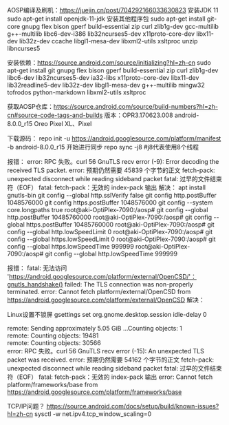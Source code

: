 AOSP编译及刷机：https://juejin.cn/post/704292166033630823
安装JDK 11
sudo apt-get install openjdk-11-jdk
安装其他程序包
sudo apt-get install git-core gnupg flex bison gperf build-essential zip curl zlib1g-dev gcc-multilib g++-multilib libc6-dev-i386 lib32ncurses5-dev x11proto-core-dev libx11-dev lib32z-dev ccache libgl1-mesa-dev libxml2-utils xsltproc unzip libncurses5

安装依赖：https://source.android.com/source/initializing?hl=zh-cn
sudo apt-get install git gnupg flex bison gperf build-essential zip curl zlib1g-dev libc6-dev lib32ncurses5-dev ia32-libs x11proto-core-dev libx11-dev lib32readline5-dev lib32z-dev libgl1-mesa-dev g++-multilib mingw32 tofrodos python-markdown libxml2-utils xsltproc

获取AOSP仓库：https://source.android.com/source/build-numbers?hl=zh-cn#source-code-tags-and-builds
版本：OPR3.170623.008	android-8.0.0_r15	Oreo	Pixel XL、Pixel

下载源码：
repo init -u https://android.googlesource.com/platform/manifest -b android-8.0.0_r15
开始进行同步
repo sync -j8 #j8代表使用8个线程

报错：
error: RPC 失败。curl 56 GnuTLS recv error (-9): Error decoding the received TLS packet.
error: 预期仍然需要 45839 个字节的正文
fetch-pack: unexpected disconnect while reading sideband packet
fatal: 过早的文件结束符（EOF）
fatal: fetch-pack：无效的 index-pack 输出
解决：
apt install gnutls-bin
git config --global http.sslVerify false
git config http.postBuffer 1048576000
git config https.postBuffer 1048576000
git config --system core.longpaths true
root@aki-OptiPlex-7090:/aosp# git config --global http.postBuffer 10485760000
root@aki-OptiPlex-7090:/aosp# git config --global https.postBuffer 10485760000
root@aki-OptiPlex-7090:/aosp# git config --global http.lowSpeedLimit 0
root@aki-OptiPlex-7090:/aosp# git config --global https.lowSpeedLimit 0
root@aki-OptiPlex-7090:/aosp# git config --global https.lowSpeedTime 999999
root@aki-OptiPlex-7090:/aosp# git config --global http.lowSpeedTime 999999


报错：
fatal: 无法访问 'https://android.googlesource.com/platform/external/OpenCSD/'：gnutls_handshake() failed: The TLS connection was non-properly terminated.
error: Cannot fetch platform/external/OpenCSD from https://android.googlesource.com/platform/external/OpenCSD
解决：

Linux设置不锁屏
gsettings set org.gnome.desktop.session idle-delay 0


remote: Sending approximately 5.05 GiB ...Counting objects: 1           
remote: Counting objects: 19481           
remote: Counting objects: 30566           
error: RPC 失败。curl 56 GnuTLS recv error (-15): An unexpected TLS packet was received.
error: 预期仍然需要 54162 个字节的正文
fetch-pack: unexpected disconnect while reading sideband packet
fatal: 过早的文件结束符（EOF）
fatal: fetch-pack：无效的 index-pack 输出
error: Cannot fetch platform/frameworks/base from https://android.googlesource.com/platform/frameworks/base


TCP/IP问题？
https://source.android.com/docs/setup/build/known-issues?hl=zh-cn
sysctl -w net.ipv4.tcp_window_scaling=0

